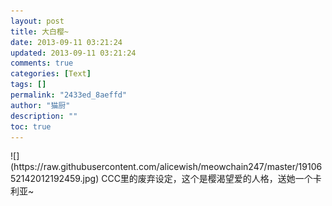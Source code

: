 ```yaml
---
layout: post
title: 大白樱~
date: 2013-09-11 03:21:24
updated: 2013-09-11 03:21:24
comments: true
categories: [Text]
tags: []
permalink: "2433ed_8aeffd"
author: "猫厨"
description: ""
toc: true
---
```


<p>
![](https://raw.githubusercontent.com/alicewish/meowchain247/master/1910652142012192459.jpg)
CCC里的废弃设定，这个是樱渴望爱的人格，送她一个卡利亚~<br /></p>